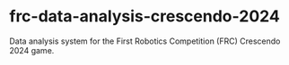 # frc-data-analysis-crescendo-2024

Data analysis system for the First Robotics Competition (FRC) Crescendo 2024 game.
